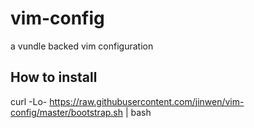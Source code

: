 vim-config
==========

a vundle backed vim configuration

## How to install

curl -Lo- https://raw.githubusercontent.com/jinwen/vim-config/master/bootstrap.sh | bash
